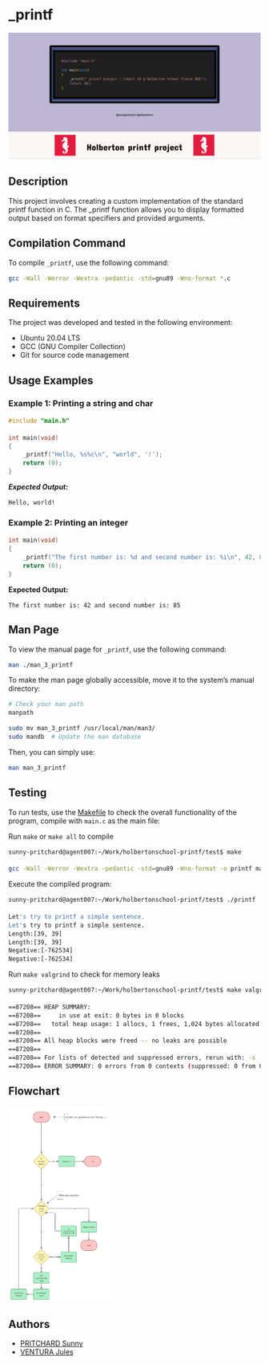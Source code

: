 # _printf

![_printf Banner](/img/_printf-banner.png)


## Description

This project involves creating a custom implementation of the standard printf function in C.
The _printf function allows you to display formatted output based on format specifiers and provided arguments.


## Compilation Command

To compile `_printf`, use the following command:

```sh
gcc -Wall -Werror -Wextra -pedantic -std=gnu89 -Wno-format *.c
```

## Requirements

The project was developed and tested in the following environment:

- Ubuntu 20.04 LTS
- GCC (GNU Compiler Collection)
- Git for source code management

## Usage Examples

### Example 1: Printing a string and char

```c
#include "main.h"

int main(void)
{
	_printf("Hello, %s%c\n", "world", '!');
	return (0);
}
```

***Expected Output:***

```
Hello, world!
```

### Example 2: Printing an integer

```c
int main(void)
{
	_printf("The first number is: %d and second number is: %i\n", 42, 85);
	return (0);
}
```

**Expected Output:**

```
The first number is: 42 and second number is: 85
```

## Man Page

To view the manual page for `_printf`, use the following command:

```sh
man ./man_3_printf
```

To make the man page globally accessible, move it to the system’s manual directory:

```sh
# Check your man path
manpath 
```

```sh
sudo mv man_3_printf /usr/local/man/man3/
sudo mandb  # Update the man database
```
Then, you can simply use:
```sh
man man_3_printf
```

## Testing

To run tests, use the [Makefile](/Makefile) to check the overall functionality of the program, compile with `main.c` as the main file:

Run `make` or `make all` to compile

```sh
sunny-pritchard@agent007:~/Work/holbertonschool-printf/test$ make

gcc -Wall -Werror -Wextra -pedantic -std=gnu89 -Wno-format -o printf main.c print_char.c _printf.c print_int.c print_percent.c print_str.c process_format.c _putchar.c
```
Execute the compiled program:
```sh
sunny-pritchard@agent007:~/Work/holbertonschool-printf/test$ ./printf 

Let's try to printf a simple sentence.
Let's try to printf a simple sentence.
Length:[39, 39]
Length:[39, 39]
Negative:[-762534]
Negative:[-762534]
```
Run `make valgrind` to check for memory leaks
```sh
sunny-pritchard@agent007:~/Work/holbertonschool-printf/test$ make valgrind

==87208== HEAP SUMMARY:
==87208==     in use at exit: 0 bytes in 0 blocks
==87208==   total heap usage: 1 allocs, 1 frees, 1,024 bytes allocated
==87208== 
==87208== All heap blocks were freed -- no leaks are possible
==87208== 
==87208== For lists of detected and suppressed errors, rerun with: -s
==87208== ERROR SUMMARY: 0 errors from 0 contexts (suppressed: 0 from 0)
```

## Flowchart

<img src="/img/Flowchart _printf1.jpg" alt="Flowchart of _printf" width="200">

## Authors

- [PRITCHARD Sunny](https://github.com/sunnypritchard)
- [VENTURA Jules](https://github.com/Juleslgc)